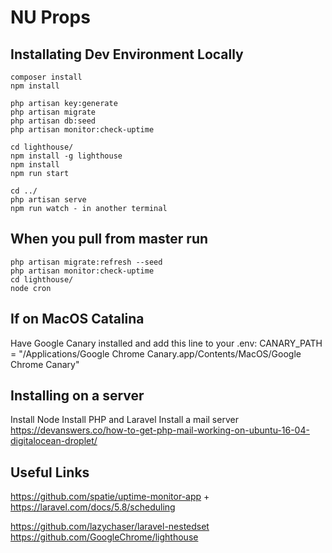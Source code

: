 # NU Props 

## Installating Dev Environment Locally

```
composer install
npm install

php artisan key:generate
php artisan migrate
php artisan db:seed
php artisan monitor:check-uptime

cd lighthouse/
npm install -g lighthouse
npm install
npm run start

cd ../
php artisan serve
npm run watch - in another terminal
```

## When you pull from master run
```
php artisan migrate:refresh --seed
php artisan monitor:check-uptime
cd lighthouse/
node cron
```

## If on MacOS Catalina
Have Google Canary installed and add this line to your .env:
CANARY_PATH = "/Applications/Google Chrome Canary.app/Contents/MacOS/Google Chrome Canary"

## Installing on a server
Install Node
Install PHP and Laravel
Install a mail server https://devanswers.co/how-to-get-php-mail-working-on-ubuntu-16-04-digitalocean-droplet/

## Useful Links
https://github.com/spatie/uptime-monitor-app + https://laravel.com/docs/5.8/scheduling

https://github.com/lazychaser/laravel-nestedset
https://github.com/GoogleChrome/lighthouse
